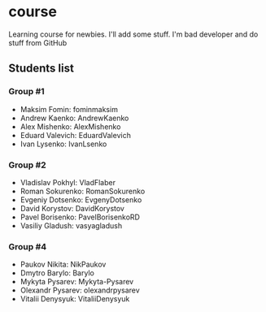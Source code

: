 # course

Learning course for newbies. I'll add some stuff. I'm bad developer and do stuff from GitHub

## Students list

### Group #1

- Maksim Fomin: fominmaksim
- Andrew Kaenko: AndrewKaenko
- Alex Mishenko: AlexMishenko
- Eduard Valevich: EduardValevich
- Ivan Lysenko: IvanLsenko

### Group #2
- Vladislav Pokhyl: VladFlaber
- Roman Sokurenko: RomanSokurenko
- Evgeniy Dotsenko: EvgenyDotsenko
- David Korystov: DavidKorystov
- Pavel Borisenko: PavelBorisenkoRD
- Vasiliy Gladush: vasyagladush

### Group #4
- Paukov Nikita: NikPaukov
- Dmytro Barylo: Barylo
- Mykyta Pysarev: Mykyta-Pysarev
- Olexandr Pysarev: olexandrpysarev
- Vitalii Denysyuk: VitaliiDenysyuk
